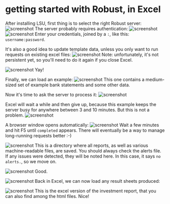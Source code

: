 # getting started with Robust, in Excel
After installing LSU, first thing is to select the right Robust server:
![screenshot](20210903004539.png)
The server probably requires authentication:
![screenshot](20210903004550.png)
![screenshot](20210903004607.png)
Enter your credentials, joined by a `:`, like this: `username:password`.

It's also a good idea to update template data, unless you only want to run requests on existing excel files:
![screenshot](20210903004618.png)
 Note: unfortunately, it's not persistent yet, so you'll need to do it again if you close Excel.

![screenshot](20210903004635.png)
Yay!

Finally, we can load an example:
![screenshot](20210903004646.png)
 This one contains a medium-sized set of example bank statements and some other data.


Now it's time to ask the server to process it:
![screenshot](20210903005405.png)

Excel will wait a while and then give up, because this example keeps the server busy for anywhere between 3 and 10 minutes. But this is not a problem.
![screenshot](20210903005521.png)


A browser window opens automatically:
![screenshot](20210903010716.png)
 Wait a few minutes and hit F5 until `completed` appears. There will eventually be a way to manage long-running requests better :-)

![screenshot](20210903010732.png)
 This is a directory where all reports, as well as various machine-readable files, are saved. You should always check the alerts file. If any issues were detected, they will be noted here. In this case, it says `no alerts.`, so we move on.

![screenshot](20210903010743.png)
Good.

![screenshot](20210903011009.png)
Back in Excel, we can now load any result sheets produced:

![screenshot](20210903011026.png)
This is the excel version of the investment report, that you can also find among the html files. Nice!















